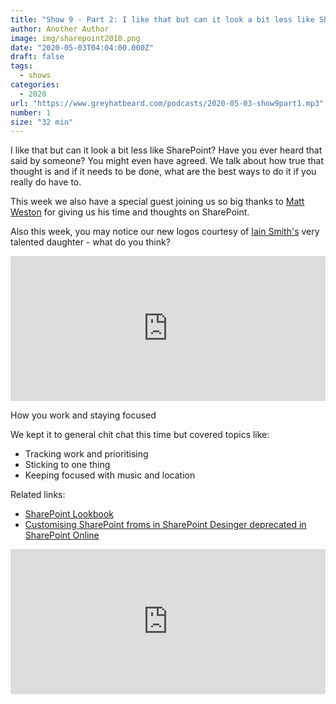```yaml
---
title: "Show 9 - Part 2: I like that but can it look a bit less like SharePoint?"
author: Another Author
image: img/sharepoint2010.png
date: "2020-05-03T04:04:00.000Z"
draft: false
tags: 
  - shows
categories:
  - 2020
url: "https://www.greyhatbeard.com/podcasts/2020-05-03-show9part1.mp3"
number: 1
size: "32 min"
---
```


I like that but can it look a bit less like SharePoint? Have you ever heard that said by someone? You might even have agreed. We talk about how true that thought is and if it needs to be done, what are the best ways to do it if you really do have to.

This week we also have a special guest joining us so big thanks to [Matt Weston](https://twitter.com/MattWeston365) for giving us his time and thoughts on SharePoint.

Also this week, you may notice our new logos courtesy of [Iain Smith's](https://twitter.com/NorthernUC) very talented daughter - what do you think?

<iframe src="https://open.spotify.com/embed-podcast/episode/2pfFA6BqsfofDlvbbdgEHx" width="100%" height="232" frameborder="0" allowtransparency="true" allow="encrypted-media"></iframe>

How you work and staying focused

We kept it to general chit chat this time but covered topics like:
- Tracking work and prioritising
- Sticking to one thing
- Keeping focused with music and location

Related links:
- [SharePoint Lookbook](https://lookbook.microsoft.com)
- [Customising SharePoint froms in SharePoint Desinger deprecated in SharePoint Online](https://thesharepointfarm.com/2020/04/sharepoint-designer-custom-forms-deprecation/)

<iframe src="https://open.spotify.com/embed-podcast/episode/2pfFA6BqsfofDlvbbdgEHx" width="100%" height="232" frameborder="0" allowtransparency="true" allow="encrypted-media"></iframe>
